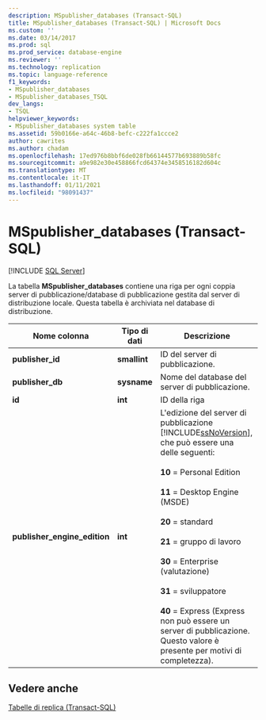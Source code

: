 ```yaml
---
description: MSpublisher_databases (Transact-SQL)
title: MSpublisher_databases (Transact-SQL) | Microsoft Docs
ms.custom: ''
ms.date: 03/14/2017
ms.prod: sql
ms.prod_service: database-engine
ms.reviewer: ''
ms.technology: replication
ms.topic: language-reference
f1_keywords:
- MSpublisher_databases
- MSpublisher_databases_TSQL
dev_langs:
- TSQL
helpviewer_keywords:
- MSpublisher_databases system table
ms.assetid: 59b0166e-a64c-46b8-befc-c222fa1ccce2
author: cawrites
ms.author: chadam
ms.openlocfilehash: 17ed976b8bbf6de028fb66144577b693889b58fc
ms.sourcegitcommit: a9e982e30e458866fcd64374e3458516182d604c
ms.translationtype: MT
ms.contentlocale: it-IT
ms.lasthandoff: 01/11/2021
ms.locfileid: "98091437"
---
```

# <a name="mspublisher_databases-transact-sql"></a>MSpublisher_databases (Transact-SQL)
[!INCLUDE [SQL Server](../../includes/applies-to-version/sqlserver.md)]

  La tabella **MSpublisher_databases** contiene una riga per ogni coppia server di pubblicazione/database di pubblicazione gestita dal server di distribuzione locale. Questa tabella è archiviata nel database di distribuzione.  
  
|Nome colonna|Tipo di dati|Descrizione|  
|-----------------|---------------|-----------------|  
|**publisher_id**|**smallint**|ID del server di pubblicazione.|  
|**publisher_db**|**sysname**|Nome del database del server di pubblicazione.|  
|**id**|**int**|ID della riga|  
|**publisher_engine_edition**|**int**|L'edizione del server di pubblicazione [!INCLUDE[ssNoVersion](../../includes/ssnoversion-md.md)], che può essere una delle seguenti:<br /><br /> **10** = Personal Edition<br /><br /> **11** = Desktop Engine (MSDE)<br /><br /> **20** = standard<br /><br /> **21** = gruppo di lavoro<br /><br /> **30** = Enterprise (valutazione)<br /><br /> **31** = sviluppatore<br /><br /> **40** = Express (Express non può essere un server di pubblicazione. Questo valore è presente per motivi di completezza).|  
  
## <a name="see-also"></a>Vedere anche  
 [Tabelle di replica &#40;Transact-SQL&#41;](../../relational-databases/system-tables/replication-tables-transact-sql.md)  
  
  
